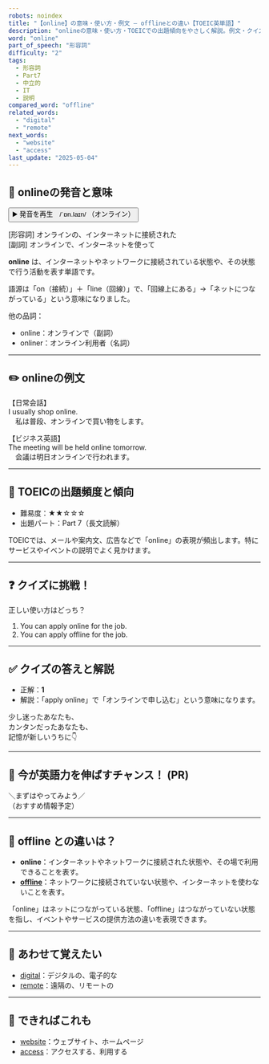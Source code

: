 ```yaml
---
robots: noindex
title: "【online】の意味・使い方・例文 ― offlineとの違い【TOEIC英単語】"
description: "onlineの意味・使い方・TOEICでの出題傾向をやさしく解説。例文・クイズ付きでofflineとの違いもわかりやすく学べます。"
word: "online"
part_of_speech: "形容詞"
difficulty: "2"
tags:
  - 形容詞
  - Part7
  - 中立的
  - IT
  - 説明
compared_word: "offline"
related_words:
  - "digital"
  - "remote"
next_words:
  - "website"
  - "access"
last_update: "2025-05-04"
---
```


## 🔰 onlineの発音と意味

<button class="play-audio" onclick="playTTS('online')">
  <span class="play-audio-main">
    ▶️ 発音を再生　/ˈɒn.laɪn/
  </span>
  <span class="play-audio-sub">
    （オンライン）
  </span>
</button>

[形容詞] オンラインの、インターネットに接続された  
[副詞] オンラインで、インターネットを使って

**online** は、インターネットやネットワークに接続されている状態や、その状態で行う活動を表す単語です。

語源は「on（接続）」＋「line（回線）」で、「回線上にある」→「ネットにつながっている」という意味になりました。

他の品詞：  
- online：オンラインで（副詞）
- onliner：オンライン利用者（名詞）

---

## ✏️ onlineの例文

【日常会話】  
I usually shop online.  
　私は普段、オンラインで買い物をします。

【ビジネス英語】  
The meeting will be held online tomorrow.  
　会議は明日オンラインで行われます。

---

## 🎯 TOEICの出題頻度と傾向

- 難易度：★★☆☆☆
- 出題パート：Part 7（長文読解）

TOEICでは、メールや案内文、広告などで「online」の表現が頻出します。特にサービスやイベントの説明でよく見かけます。

---

## ❓ クイズに挑戦！

正しい使い方はどっち？

1. You can apply online for the job.  
2. You can apply offline for the job.

---

## ✅ クイズの答えと解説

- 正解：**1**
- 解説：「apply online」で「オンラインで申し込む」という意味になります。

少し迷ったあなたも、  
カンタンだったあなたも、  
記憶が新しいうちに👇️

---

## 🚀 今が英語力を伸ばすチャンス！ (PR)

<div class="info-center">
＼まずはやってみよう／<br>  
（おすすめ情報予定）
</div>

---

## 🤔  offline との違いは？

- **online**：インターネットやネットワークに接続された状態や、その場で利用できることを表す。
- **[offline](/offline)**：ネットワークに接続されていない状態や、インターネットを使わないことを表す。

「online」はネットにつながっている状態、「offline」はつながっていない状態を指し、イベントやサービスの提供方法の違いを表現できます。

---

## 🧩 あわせて覚えたい

- [digital](/digital)：デジタルの、電子的な
- [remote](/remote)：遠隔の、リモートの

---

## 📖 できればこれも

- [website](/website)：ウェブサイト、ホームページ
- [access](/access)：アクセスする、利用する

<!-- cvid: aid45_bid08 -->
